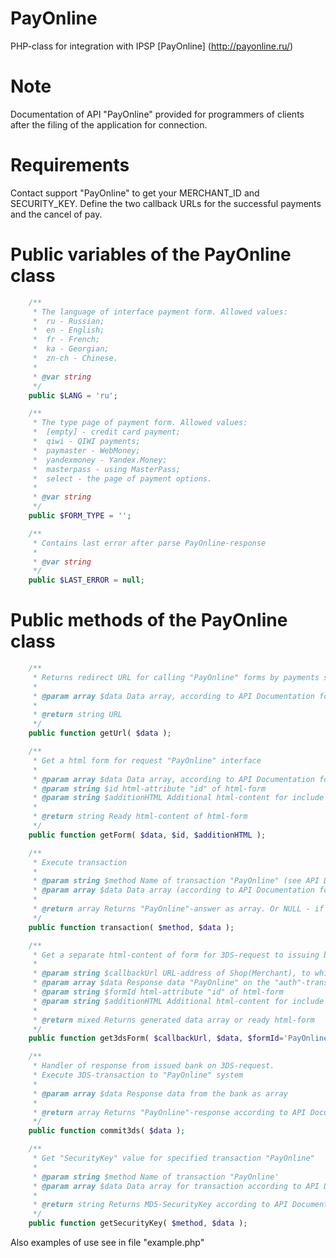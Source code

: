 # PayOnline

PHP-class for integration with IPSP [PayOnline] (http://payonline.ru/)


# Note

Documentation of API "PayOnline" provided for programmers of clients after the filing of the application for connection.


# Requirements

Contact support "PayOnline" to get your MERCHANT_ID and SECURITY_KEY.
Define the two callback URLs for the successful payments and the cancel of pay.


# Public variables of the PayOnline class

```php
	/**
	 * The language of interface payment form. Allowed values:
	 *	ru - Russian;
	 *	en - English;
	 *	fr - French;
	 *	ka - Georgian;
	 *	zn-ch - Chinese.
	 *
	 * @var string
	 */
	public $LANG = 'ru';

	/**
	 * The type page of payment form. Allowed values:
	 *	[empty] - credit card payment;
	 *	qiwi - QIWI payments;
	 *	paymaster - WebMoney;
	 *	yandexmoney - Yandex.Money;
	 *	masterpass - using MasterPass;
	 *	select - the page of payment options.
	 *
	 * @var string
	 */
	public $FORM_TYPE = '';

	/**
	 * Contains last error after parse PayOnline-response
	 *
	 * @var string
	 */
	public $LAST_ERROR = null;
```


# Public methods of the PayOnline class

```php
	/**
	 * Returns redirect URL for calling "PayOnline" forms by payments server side
	 *
	 * @param array $data Data array, according to API Documentation for "Standart"-scheme
	 *
	 * @return string URL
	 */
	public function getUrl( $data );

	/**
	 * Get a html form for request "PayOnline" interface
	 *
	 * @param array $data Data array, according to API Documentation for "Standart"-scheme.
	 * @param string $id html-attribute "id" of html-form
	 * @param string $additionHTML Additional html-content for include into form.
	 *
	 * @return string Ready html-content of html-form
	 */
	public function getForm( $data, $id, $additionHTML );

	/**
	 * Execute transaction
	 *
	 * @param string $method Name of transaction "PayOnline" (see API Documentation)
	 * @param array $data Data array (according to API Documentation for transaction)
	 *
	 * @return array Returns "PayOnline"-answer as array. Or NULL - if there is some error.
	 */
	public function transaction( $method, $data );

	/**
	 * Get a separate html-content of form for 3DS-request to issuing bank.
	 *
	 * @param string $callbackUrl URL-address of Shop(Merchant), to which the response will be sent from the bank
	 * @param array $data Response data "PayOnline" on the "auth"-transaction (when demand 3DS)
	 * @param string $formId html-attribute "id" of html-form
	 * @param string $additionHTML Additional html-content for include into form.
	 *
	 * @return mixed Returns generated data array or ready html-form
	 */
	public function get3dsForm( $callbackUrl, $data, $formId='PayOnlinePaReq', $additionHTML=null );

	/**
	 * Handler of response from issued bank on 3DS-request.
	 * Execute 3DS-transaction to "PayOnline" system
	 *
	 * @param array $data Response data from the bank as array
	 *
	 * @return array Returns "PayOnline"-response according to API Documentation
	 */
	public function commit3ds( $data );

	/**
	 * Get "SecurityKey" value for specified transaction "PayOnline" 
	 *
	 * @param string $method Name of transaction "PayOnline'
	 * @param array $data Data array for transaction according to API Documentation
	 *
	 * @return string Returns MD5-SecurityKey according to API Documentation "PayOnline"
	 */
	public function getSecurityKey( $method, $data );
```

Also examples of use see in file "example.php"

